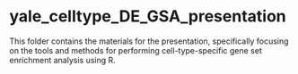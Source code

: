 # yale_celltype_DE_GSA_presentation
This folder contains the materials for the presentation, specifically focusing on the tools and methods for performing cell-type-specific gene set enrichment analysis using R.
